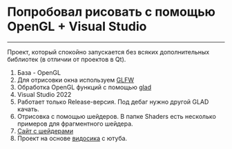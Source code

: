 # Попробовал рисовать с помощью OpenGL + Visual Studio

---

Проект, который спокойно запускается без всяких дополнительных библиотек (в отличии от проектов в Qt).

1. База - OpenGL
2. Для отрисовки окна используем [GLFW](https://www.glfw.org/)
3. Обработка OpenGL функций с помощью [glad](https://glad.dav1d.de/)
4. Visual Studio 2022
5. Работает только Release-версия. Под дебаг нужно другой GLAD качать.
6. Отрисовка с помощью шейдеров. В папке Shaders есть несколько примеров для фрагментного шейдера.
7. [Сайт с шейдерами](https://www.shadertoy.com/playlist/featured)
8. Проект на основе [видосика](https://www.youtube.com/watch?v=z_WWQYh6Ewg) с ютуба.